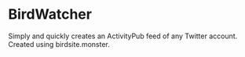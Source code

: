 # BirdWatcher
Simply and quickly creates an ActivityPub feed of any Twitter account. Created using birdsite.monster.
